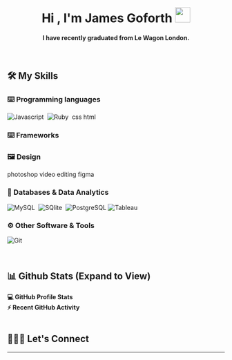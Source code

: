 <h1 align="center">Hi , I'm James Goforth <img src="https://media.giphy.com/media/hvRJCLFzcasrR4ia7z/giphy.gif" width="35"></h1>

<h4 align="center"> I have recently graduated from Le Wagon London.</h4>
<br>



## 🛠️ My Skills

### ⌨️ Programming languages
![Javascript](https://img.shields.io/badge/JavaScript-F7DF1E?style=flat&logo=javascript&logoColor=black)&nbsp;
![Ruby](https://img.shields.io/badge/Ruby-F7DF1E?style=flat&logo=javascript&logoColor=black)&nbsp; 
css
html 


### ⌨️ Frameworks 


### 🖼 Design

photoshop 
video editing 
figma 

### 🔢 Databases & Data Analytics
![MySQL](https://img.shields.io/badge/MySQL-00000F?style=flat&logo=mysql&logoColor=white)&nbsp;
![SQlite](https://img.shields.io/badge/-SQlite-05122A?style=flat&logo=sqlite&logoColor=A8B9CC)&nbsp;
![PostgreSQL](https://img.shields.io/badge/PostgreSQL-316192?style=flat&logo=postgresql&logoColor=green)
![Tableau](https://img.shields.io/badge/Tableau-E97627?style=flat&logo=Tableau&logoColor=white)&nbsp;
 


### ⚙ Other Software & Tools
![Git](https://img.shields.io/badge/-Git-05122A?style=flat&logo=git)&nbsp;



<br/>

## 📊 Github Stats (Expand to View) 
<summary><b>💻 GitHub Profile Stats</b></summary>
<summary><b>⚡ Recent GitHub Activity</b></summary>


<br/>

## 👨🏻‍🦰 Let's Connect

<hr/>
